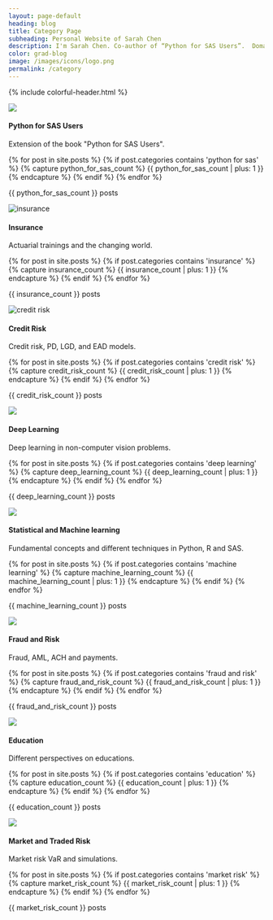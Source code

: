 ```yaml
---
layout: page-default
heading: blog
title: Category Page
subheading: Personal Website of Sarah Chen
description: I'm Sarah Chen. Co-author of “Python for SAS Users”.  Domain expert in banking and insurance (added).  Loving math and using computers to do things, and super passionate about education for youth (Mandarin Chinese, real world practical and beautiful mathematics, computer programming).
color: grad-blog
image: /images/icons/logo.png
permalink: /category
---
```


{% include colorful-header.html %}

<div class="home-container">
  <div class="home-articles">
    <div class="home-wrapper">
      <div class="gem-box">
        <div class="python-for-sas" onclick="location.href='{{ site.baseurl }}/python-for-sas';">
          <img src="{{ "/images/icons/python.svg" | relative_url }}"/>
          <h4>Python for SAS Users</h4>
          <p>Extension of the book "Python for SAS Users".</p>
          {% for post in site.posts %}
            {% if post.categories contains 'python for sas' %}
                {% capture python_for_sas_count %} {{ python_for_sas_count | plus: 1 }} {% endcapture %}
              {% endif %}
          {% endfor %}
          <p class="no_of_posts">{{ python_for_sas_count }} posts</p>
        </div>
        <div class="insurance" onclick="location.href='{{ site.baseurl }}/insurance';">
          <img src="{{ "/images/icons/insurance.svg" | relative_url }}" alt="insurance"/>
          <h4>Insurance</h4>
          <p>Actuarial trainings and the changing world.</p>
          {% for post in site.posts %}
            {% if post.categories contains 'insurance' %}
                {% capture insurance_count %} {{ insurance_count | plus: 1 }} {% endcapture %}
              {% endif %}
          {% endfor %}
          <p class="no_of_posts">{{ insurance_count }} posts</p>
        </div>
        <div class="credit-risk" onclick="location.href='{{ site.baseurl }}/credit-risk';">
          <img src="{{ "/images/icons/credit-risk.svg" | relative_url }}" alt="credit risk"/>
          <h4>Credit Risk</h4>
          <p>Credit risk, PD, LGD, and EAD models.</p>
          {% for post in site.posts %}
              {% if post.categories contains 'credit risk' %}
                {% capture credit_risk_count %} {{ credit_risk_count | plus: 1 }} {% endcapture %}
              {% endif %}
          {% endfor %}
          <p class="no_of_posts">{{ credit_risk_count }} posts</p>
        </div>
        <div class="deep-learning" onclick="location.href='{{ site.baseurl }}/deep-learning';">
            <img src="{{ "/images/icons/deep-learning.svg" | relative_url }}" />
            <h4>Deep Learning</h4>
            <p>Deep learning in non-computer vision problems.</p>
            {% for post in site.posts %}
            {% if post.categories contains 'deep learning' %}
                {% capture deep_learning_count %} {{ deep_learning_count | plus: 1 }} {% endcapture %}
              {% endif %}
          {% endfor %}
          <p class="no_of_posts">{{ deep_learning_count }} posts</p>
        </div>
        <div class="machine-learning" onclick="location.href='{{ site.baseurl }}/machine-learning';">
            <img src="{{ "/images/icons/machine-learning.svg" | relative_url }}" />
            <h4>Statistical and Machine learning</h4>
            <p>Fundamental concepts and different techniques in Python, R and SAS.</p>
            {% for post in site.posts %}
              {% if post.categories contains 'machine learning' %}
                {% capture machine_learning_count %} {{ machine_learning_count | plus: 1 }} {% endcapture %}
            {% endif %}
          {% endfor %}
          <p class="no_of_posts">{{ machine_learning_count }} posts</p>
        </div>
        <div class="commercial-real-estates" onclick="location.href='{{ site.baseurl }}/fraud-and-risk';">
          <img src="{{ "/images/icons/real-estate.svg" | relative_url }}"/>
          <h4>Fraud and Risk</h4>
          <p>Fraud, AML, ACH and payments.</p>
          {% for post in site.posts %}
            {% if post.categories contains 'fraud and risk' %}
                {% capture fraud_and_risk_count %} {{ fraud_and_risk_count | plus: 1 }} {% endcapture %}
            {% endif %}
          {% endfor %}
          <p class="no_of_posts">{{ fraud_and_risk_count }} posts</p>
        </div>
        <div class="education" onclick="location.href='{{ site.baseurl }}/education';">
          <img src="{{ "/images/icons/education.svg" | relative_url }}" />
          <h4>Education</h4>
          <p>Different perspectives on educations.</p>
          {% for post in site.posts %}
            {% if post.categories contains 'education' %}
                {% capture education_count %} {{ education_count | plus: 1 }} {% endcapture %}
            {% endif %}
          {% endfor %}
          <p class="no_of_posts">{{ education_count }} posts</p>
        </div>
        <div class="market-risk" onclick="location.href='{{ site.baseurl }}/market-risk';">
          <img src="{{ "/images/icons/market.svg" | relative_url }}" />
          <h4>Market and Traded Risk</h4>
          <p>Market risk VaR and simulations.</p>
          {% for post in site.posts %}
            {% if post.categories contains 'market risk' %}
                {% capture market_risk_count %} {{ market_risk_count | plus: 1 }} {% endcapture %}
            {% endif %}
          {% endfor %}
          <p class="no_of_posts">{{ market_risk_count }} posts</p>
        </div>
      </div>
    </div>
  </div>
</div>